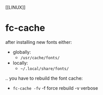 [[LINUX]]

# fc-cache  

after installing new fonts either:
- globally:
    - `/usr/cache/fonts/`
- locally:
    - `~/.local/share/fonts/`

.. you have to rebuild the font cache:
- `fc-cache -fv`
    -f     force rebuild
    -v     verbose

